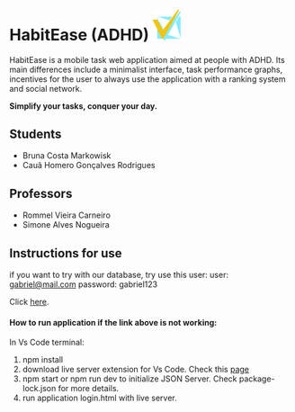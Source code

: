 # HabitEase (ADHD) <img src="codigo/public/assets/images/logo_HabitEase.svg" width="50">


HabitEase is a mobile task web application aimed at people with ADHD. Its main differences include a minimalist interface, task performance graphs, incentives for the user to always use the application with a ranking system and social network.

**Simplify your tasks, conquer your day.**

## Students

* Bruna Costa Markowisk
* Cauã Homero Gonçalves Rodrigues

  

## Professors

* Rommel Vieira Carneiro
* Simone Alves Nogueira

## Instructions for use

if you want to try with our database, try use this user:
user: gabriel@mail.com
password: gabriel123
 
Click [here](https://plf-es-2024-1-ti1-0385100-inclusao-de.onrender.com/view/login.html).

#### How to run application if the link above is not working:
In Vs Code terminal:
1. npm install
2. download live server extension for Vs Code. Check this [page](https://github.com/ritwickdey/vscode-live-server-plus-plus)
3. npm start or npm run dev to initialize JSON Server. Check package-lock.json for more details.
4. run application login.html with live server.









